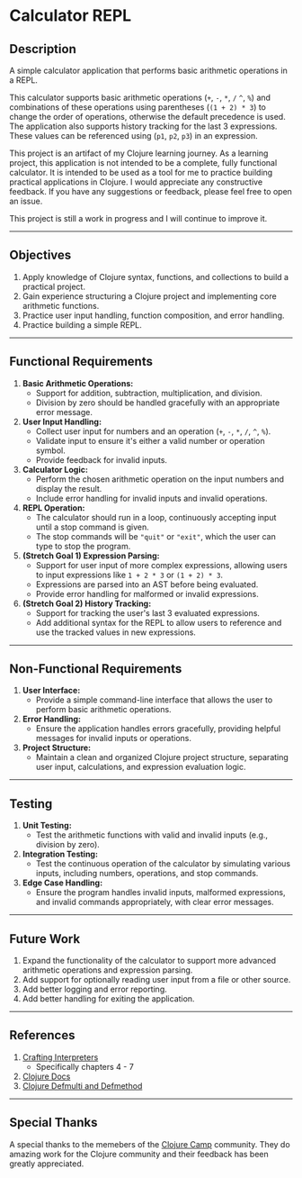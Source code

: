 # Calculator REPL

## Description

A simple calculator application that performs basic arithmetic operations in a REPL.

This calculator supports basic arithmetic operations (`+`, `-`, `*`, `/` `^`, `%`) and combinations of these operations using parentheses (`(1 + 2) * 3`) to change the order of operations, otherwise the default precedence is used. The application also supports history tracking for the last 3 expressions. These values can be referenced using (`p1`, `p2`, `p3`) in an expression.

This project is an artifact of my Clojure learning journey. As a learning project, this application is not intended to be a complete, fully functional calculator. It is intended to be used as a tool for me to practice building practical applications in Clojure. I would appreciate any constructive feedback. If you have any suggestions or feedback, please feel free to open an issue.

This project is still a work in progress and I will continue to improve it.

---

## Objectives

1. Apply knowledge of Clojure syntax, functions, and collections to build a practical project.
2. Gain experience structuring a Clojure project and implementing core arithmetic functions.
3. Practice user input handling, function composition, and error handling.
4. Practice building a simple REPL.

---

## Functional Requirements

1. **Basic Arithmetic Operations:**
   - Support for addition, subtraction, multiplication, and division.
   - Division by zero should be handled gracefully with an appropriate error message.
2. **User Input Handling:**
   - Collect user input for numbers and an operation (`+`, `-`, `*`, `/`, `^`, `%`).
   - Validate input to ensure it's either a valid number or operation symbol.
   - Provide feedback for invalid inputs.
3. **Calculator Logic:**
   - Perform the chosen arithmetic operation on the input numbers and display the result.
   - Include error handling for invalid inputs and invalid operations.
4. **REPL Operation:**
   - The calculator should run in a loop, continuously accepting input until a stop command is given.
   - The stop commands will be `"quit"` or `"exit"`, which the user can type to stop the program.
5. **(Stretch Goal 1) Expression Parsing:**
   - Support for user input of more complex expressions, allowing users to input expressions like `1 + 2 * 3` or `(1 + 2) * 3`.
   - Expressions are parsed into an AST before being evaluated.
   - Provide error handling for malformed or invalid expressions.
6. **(Stretch Goal 2) History Tracking:**
   - Support for tracking the user's last 3 evaluated expressions.
   - Add additional syntax for the REPL to allow users to reference and use the tracked values in new expressions.

---

## Non-Functional Requirements

1. **User Interface:**
   - Provide a simple command-line interface that allows the user to perform basic arithmetic operations.
2. **Error Handling:**
   - Ensure the application handles errors gracefully, providing helpful messages for invalid inputs or operations.
3. **Project Structure:**
   - Maintain a clean and organized Clojure project structure, separating user input, calculations, and expression evaluation logic.

---

## Testing

1. **Unit Testing:**
   - Test the arithmetic functions with valid and invalid inputs (e.g., division by zero).
2. **Integration Testing:**
   - Test the continuous operation of the calculator by simulating various inputs, including numbers, operations, and stop commands.
3. **Edge Case Handling:**
   - Ensure the program handles invalid inputs, malformed expressions, and invalid commands appropriately, with clear error messages.

---

## Future Work

1. Expand the functionality of the calculator to support more advanced arithmetic operations and expression parsing.
2. Add support for optionally reading user input from a file or other source.
3. Add better logging and error reporting.
4. Add better handling for exiting the application.

---

## References

1. [Crafting Interpreters](https://craftinginterpreters.com/contents.html)
    - Specifically chapters 4 - 7
2. [Clojure Docs](https://clojuredocs.org/)
3. [Clojure Defmulti and Defmethod](https://128bit.io/posts/clojure-defmulti-and-defmethod/)

---

## Special Thanks

A special thanks to the memebers of the [Clojure Camp](https://clojure.camp/) community.
They do amazing work for the Clojure community and their feedback has been greatly appreciated.

